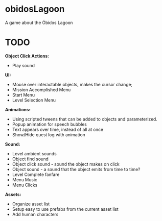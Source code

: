 # obidosLagoon
A game about the Óbidos Lagoon

# TODO
    
**Object Click Actions:**
- Play sound
         
**UI:**
- Mouse over interactable objects, makes the cursor change;
- Mission Accomplished Menu 
- Start Menu
- Level Selection Menu

**Animations:**
- Using scripted tweens that can be added to objects and parameterized.
- Popup animation for speech bubbles
- Text appears over time, instead of all at once
- Show/Hide quest log with animation

**Sound:**
- Level ambient sounds
- Object find sound
- Object click sound - sound the object makes on click
- Object sound - a sound that the object emits from time to time?
- Level Complete fanfare
- Menu Music
- Menu Clicks

**Assets:**
- Organize asset list
- Setup easy to use prefabs from the current asset list
- Add human characters
